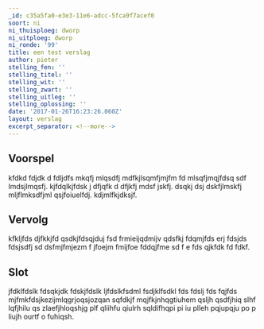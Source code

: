```yaml
---
_id: c35a5fa0-e3e3-11e6-adcc-5fca9f7acef0
soort: ni
ni_thuisploeg: dworp
ni_uitploeg: dworp
ni_ronde: '99'
title: een test verslag
author: pieter
stelling_fen: ''
stelling_titel: ''
stelling_wit: ''
stelling_zwart: ''
stelling_uitleg: ''
stelling_oplossing: ''
date: '2017-01-26T16:23:26.060Z'
layout: verslag
excerpt_separator: <!--more-->
---
```

## Voorspel
 
kfdkd fdjdk d fdljdfs mkqfj mlqsdfj mdfkjlsqmfjmjfm fd mlsqfjmqjfdsq sdf lmdsjlmqsfj.  kjfdqlkjfdsk j dfjqfk d dfjkfj mdsf jskfj. dsqkj dsj dskfjlmskfj mljflmksdfjml qsjfoiuelfdj. kdjmlfkjdksjf.

## Vervolg

kfkljfds djfkkjfd qsdkjfdsqjduj fsd frmieijqdmijv qdsfkj fdqmjfds erj fdsjds  fdsjsdfj sd dsfmjfmjezm f jfoejm fmijfoe  fddqjfme sd f e  fds qjkfdk fd fdkf.

## Slot

jfdklfdslk fdsqkjdk fdskjfdslk  ljfdslkfsdml fsdjklfsdkl fds fdslj fds fqjfds  mjfmkfdsjkezijmlqgrjoqsjozqan sqfdkjf mqjfkjnhqgtiuhem qsljh qsdfjhiq slhf lqfjhilu qs zlaefjhloqshjg plf qliihfu qiulrh sqldifhqpi  pi iu plleh pqjupqju po p liujh ourtf o fuhiqsh.

